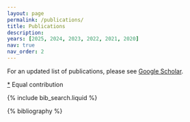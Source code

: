```yaml
---
layout: page
permalink: /publications/
title: Publications
description:
years: [2025, 2024, 2023, 2022, 2021, 2020]
nav: true
nav_order: 2
---
```


For an updated list of publications, please see <a href='https://scholar.google.com/citations?user=ZNsw8ZUAAAAJ&hl=es'>Google Scholar</a>.

[\*]() Equal contribution
<!-- _pages/publications.md -->

<!-- Bibsearch Feature -->

{% include bib_search.liquid %}

<div class="publications">

{% bibliography %}

</div>
